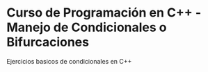 <h1>
Curso de Programación en C++ - Manejo de Condicionales o Bifurcaciones
</h1>
<p>
Ejercicios basicos de condicionales en C++
</p>


